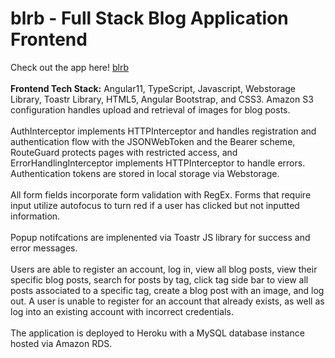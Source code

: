 # blrb - Full Stack Blog Application Frontend 

Check out the app here! <a href="https://blog-project-frontend.herokuapp.com/">blrb</a>
<br>
<br>
<strong><underline>Frontend Tech Stack:</strong></underline>
Angular11, TypeScript, Javascript, Webstorage Library, Toastr Library, HTML5, Angular Bootstrap, and CSS3.  Amazon S3 configuration handles upload and retrieval of images for blog posts. 
<br>
<br>
AuthInterceptor implements HTTPInterceptor and handles registration and authentication flow with the JSONWebToken and the Bearer scheme, RouteGuard protects pages with restricted access, and ErrorHandlingInterceptor implements HTTPInterceptor to handle errors. Authentication tokens are stored in local storage via Webstorage.
<br>
<br>
All form fields incorporate form validation with RegEx. Forms that require input utilize autofocus to turn red if a user has clicked but not inputted information.
<br>
<br>
Popup notifcations are implenented via Toastr JS library for success and error messages.
<br>
<br>
Users are able to register an account, log in, view all blog posts, view their specific blog posts, search for posts by tag, click tag side bar to view all posts associated to a specific tag, create a blog post with an image, and log out. A user is unable to register for an account that already exists, as well as log into an existing account with incorrect credentials. 
<br>
<br>
The application is deployed to Heroku with a MySQL database instance hosted via Amazon RDS.
<br>
<br>

